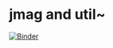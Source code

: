 # jmag and util~
[![Binder](https://mybinder.org/badge_logo.svg)](https://mybinder.org/v2/gh/jakalee/jmag.git/master)
